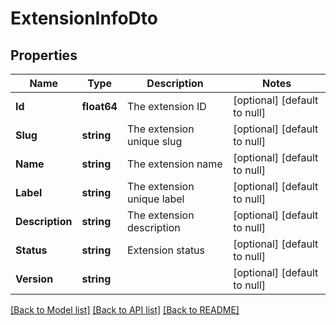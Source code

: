 # ExtensionInfoDto

## Properties
Name | Type | Description | Notes
------------ | ------------- | ------------- | -------------
**Id** | **float64** | The extension ID | [optional] [default to null]
**Slug** | **string** | The extension unique slug | [optional] [default to null]
**Name** | **string** | The extension name | [optional] [default to null]
**Label** | **string** | The extension unique label | [optional] [default to null]
**Description** | **string** | The extension description | [optional] [default to null]
**Status** | **string** | Extension status | [optional] [default to null]
**Version** | **string** |  | [optional] [default to null]

[[Back to Model list]](../README.md#documentation-for-models) [[Back to API list]](../README.md#documentation-for-api-endpoints) [[Back to README]](../README.md)

